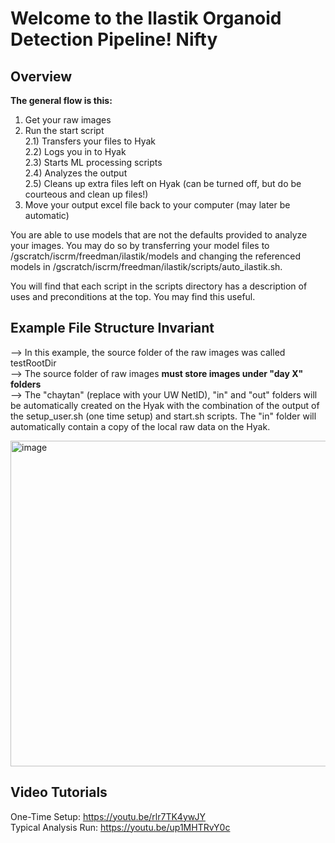# Welcome to the Ilastik Organoid Detection Pipeline! Nifty

## Overview
**The general flow is this:**
1) Get your raw images  
2) Run the start script  
	2.1) Transfers your files to Hyak  
	2.2) Logs you in to Hyak  
	2.3) Starts ML processing scripts  
	2.4) Analyzes the output  
	2.5) Cleans up extra files left on Hyak (can be turned off, but do be courteous and clean up files!)  
3) Move your output excel file back to your computer (may later be automatic)  

You are able to use models that are not the defaults provided to analyze your images.
You may do so by transferring your model files to /gscratch/iscrm/freedman/ilastik/models
and changing the referenced models in /gscratch/iscrm/freedman/ilastik/scripts/auto\_ilastik.sh.  

You will find that each script in the scripts directory has a description of uses and 
preconditions at the top. You may find this useful.

## Example File Structure Invariant
--> In this example, the source folder of the raw images was called testRootDir   
--> The source folder of raw images **must store images under "day X" folders**  
--> The "chaytan" (replace with your UW NetID), "in" and "out" folders will be automatically created on the Hyak with the combination of the output of the setup_user.sh (one time setup) and start.sh scripts. The "in" folder will automatically contain a copy of the local raw data on the Hyak.

<img width="521" alt="image" src="https://user-images.githubusercontent.com/35582442/129659207-e91befc9-bacc-443b-b5bf-92f1eae1136b.png">

## Video Tutorials
One-Time Setup: https://youtu.be/rlr7TK4ywJY  
Typical Analysis Run: https://youtu.be/up1MHTRvY0c

